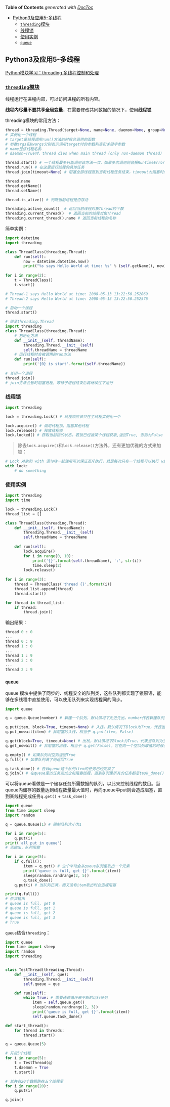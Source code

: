 <!-- START doctoc generated TOC please keep comment here to allow auto update -->
<!-- DON'T EDIT THIS SECTION, INSTEAD RE-RUN doctoc TO UPDATE -->
**Table of Contents**  *generated with [DocToc](https://github.com/thlorenz/doctoc)*

- [Python3及应用5-多线程](#python3%E5%8F%8A%E5%BA%94%E7%94%A85-%E5%A4%9A%E7%BA%BF%E7%A8%8B)
  - [`threading`模块](#threading%E6%A8%A1%E5%9D%97)
  - [线程锁](#%E7%BA%BF%E7%A8%8B%E9%94%81)
  - [使用实例](#%E4%BD%BF%E7%94%A8%E5%AE%9E%E4%BE%8B)
  - [`queue`](#queue)

<!-- END doctoc generated TOC please keep comment here to allow auto update -->

## Python3及应用5-多线程

[Python模块学习：threading 多线程控制和处理](http://python.jobbole.com/81546/)

### [`threading`模块](https://docs.python.org/3/library/threading.html)

线程运行在进程内部，可以访问进程的所有内容。

**线程内尽量不要共享全局变量**，在需要修改共同数据的情况下，使用**线程锁**

threading模块的常用方法：

```python
thread = threading.Thread(target=None, name=None, daemon=None, group=None, args=(), kwargs={}) 
# 实例化一个线程
# target是线程调用run()方法的时候会调用的函数
# 参数args和kwargs分别表示调用target时的参数列表和关键字参数
# name是该线程名称
# daemon=True时，thread dies when main thread (only non-daemon thread) exits.

thread.start() # 一个线程最多只能调用该方法一次，如果多次调用则会报RuntimeError错误。它会调用run方法
thread.run() # 在这里运行线程的具体任务
thread.join(timeout=None) # 阻塞全部线程直到当前线程任务结束，timeout为阻塞时间，None时会一直阻塞

thread.name
thread.getName()
thread.setName()

thread.is_alive() # 判断当前进程是否存活

threading.active_count()  # 返回当前线程对象Thread的个数
threading.current_thread()  # 返回当前的线程对象Thread
threading.current_thread().name # 返回当前线程的名称
```

简单实例：

```python
import datetime
import threading

class ThreadClass(threading.Thread):
	def run(self):
		now = datetime.datetime.now()
		print("%s says Hello World at time: %s" % (self.getName(), now))
        
for i in range(2):
	t = ThreadClass()
	t.start()

# Thread-1 says Hello World at time: 2008-05-13 13:22:50.252069
# Thread-2 says Hello World at time: 2008-05-13 13:22:50.252576
```

```python
# 启动一个线程
thread.start()

# 继承threading.Thread
import threading
class ThreadClass(threading.Thread):
	# 初始化方法
	def __init__(self, threadName):
		threading.Thread.__init__(self)
		self.threadName = threadName
	# 运行线程时会被调用的run方法
	def run(self):
		print('{0} is start'.format(self.threadName))
		
# 关闭一个进程
thread.join()
# join方法会暂时阻塞进程，等待子进程结束后再继续往下运行
```

### 线程锁

```python
import threading

lock = threading.Lock() # 线程锁应该只在主线程实例化一个

lock.acquire() # 调用线程锁，阻塞其他线程
lock.release() # 释放线程锁
lock.locked() # 获取当前锁的状态，若锁已经被某个线程获取,返回True, 否则为False
```

> 除去`lock.acquire()`和`lock.release()`方法外，还有更加优雅的方式来加锁：

```python
# Lock 对象和 with 语句块一起使用可以保证互斥执行，就是每次只有一个线程可以执行 with 语句包含的代码块。with 语句会在这个代码块执行前自动获取锁，在执行结束后自动释放锁。
with lock:
	# do something
```

### 使用实例

```python
import threading
import time

lock = threading.Lock()
thread_list = []

class ThreadClass(threading.Thread):
	def __init__(self, threadName):
		threading.Thread.__init__(self)
		self.threadName = threadName
	
	def run(self):
		lock.acquire()
		for i in range(0, 10):
			print('{}'.format(self.threadName), ':', str(i))
			time.sleep(2)
		lock.release()
	
for i in range(3):
	thread = ThreadClass('thread {}'.format(i))
	thread_list.append(thread)
	thread.start()

for thread in thread_list:
	if thread:
		thread.join()
```

输出结果：

```python
thread 0 : 0
...
thread 0 : 9
thread 1 : 0
...
thread 1 : 9
thread 2 : 0
...
thread 2 : 9
```

### [`queue`](https://docs.python.org/3/library/queue.html)

queue 模块中提供了同步的、线程安全的队列类，这些队列都实现了锁原语，能够在多线程中直接使用，可以使用队列来实现线程间的同步。

```python
import queue

q = queue.Queue(number) # 新建一个队列，默认情况下先进先出。number代表新建队列的大小，不写则默认为无限大

q.put(item, block=True, timeout=None) # 入栈，默认情况下Block为True，代表当队列已满时会造成阻塞，timeout表示阻塞时间，为None则一直阻塞
q.put_nowait(item) # 非阻塞的入栈，相当于 q.put(item, False)

q.get(block=True, timeout=None) # 出栈，默认情况下Block为True，代表当队列为空时会造成阻塞，timeout表示阻塞时间，为None则一直阻塞
q.get_nowait() # 非阻塞的出栈，相当于 q.get(False)，它在向一个空队列取值的时候会抛一个Empty异常

q.empty() # 如果队列对空则返回True
q.full() # 如果队列满了则返回True

q.task_done() # 告诉queue这个队列item的任务已经完成了
q.join() # 在queue里的任务完成之前阻塞线程，直到队列里所有的任务都是task_done()
```

可以将queue看做是一个储存任务所需数据的队列，以此来控制线程的数目。当queue内储存的数量达到线程数量最大值时，再向queue中put则会造成阻塞，直到某线程完成任务`q.get()` + `task_done()`

```python
import queue
from time import sleep
import random

q = queue.Queue(1) # 限制队列大小为1

for i in range(5):
	q.put(i)
print('all put in queue')
# 无输出，队列阻塞

for i in range(5):
    if q.full():
        item = q.get() # 这个举动会从queue队列里取出一个元素
        print('queue is full, get {}'.format(item))
        sleep(random.randrange(2, 5))
        q.task_done()
    q.put(i) # 当队列已满，而又没有item取出时会造成阻塞

print(q.full())
# 依次输出
# queue is full, get 0
# queue is full, get 1
# queue is full, get 2
# queue is full, get 3
# True
```

`queue`结合`threading`：

```python
import queue
from time import sleep
import random
import threading


class TestThread(threading.Thread):
    def __init__(self, que):
        threading.Thread.__init__(self)
        self.queue = que

    def run(self):
        while True: # 需要通过循环来不断的运行任务
            item = self.queue.get()
            sleep(random.randrange(2, 3))
            print('queue is full, get {}'.format(item))
            self.queue.task_done()

def start_thread():
    for thread in threads:
        thread.start()

q = queue.Queue(5)

# 开启5个线程
for i in range(5):
    t = TestThread(q)
    t.daemon = True
    t.start()

# 总共有20个数据跑在五个线程里
for i in range(20):
    q.put(i)

q.join()
```
